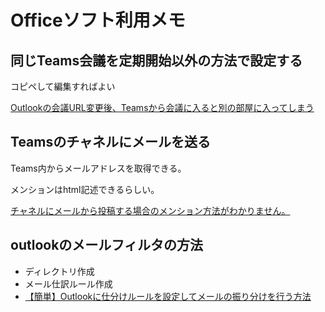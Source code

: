 # Officeソフト利用メモ

## 同じTeams会議を定期開始以外の方法で設定する
コピペして編集すればよい

[Outlookの会議URL変更後、Teamsから会議に入ると別の部屋に入ってしまう](https://answers.microsoft.com/ja-jp/msteams/forum/all/outlook%E3%81%AE%E4%BC%9A%E8%AD%B0url%E5%A4%89/7a8999f5-3c47-43fb-9cd3-8fee257ca3f0)

## Teamsのチャネルにメールを送る
Teams内からメールアドレスを取得できる。

メンションはhtml記述できるらしい。

[チャネルにメールから投稿する場合のメンション方法がわかりません。](https://answers.microsoft.com/ja-jp/msteams/forum/all/%E3%83%81%E3%83%A3%E3%83%8D%E3%83%AB%E3%81%AB/36f4ea25-2b93-4a36-b0ec-80ae38bee059)

## outlookのメールフィルタの方法
- ディレクトリ作成
- メール仕訳ルール作成
- [【簡単】Outlookに仕分けルールを設定してメールの振り分けを行う方法](https://www.pnc.jp/blog/outlook-sorting/)